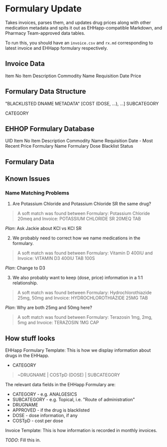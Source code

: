 # Formulary Update

Takes invoices, parses them, and updates drug prices along with other medication metadata and spits it out as EHHapp-compatible Markdown, and Pharmacy Team-approved data tables.

To run this, you should have an `invoice.csv` and `rx.md` corresponding to latest invoice and EHHapp formulary respectively.

## Invoice Data

Item No
Item Description
Commodity Name
Requisition Date
Price

## Formulary Data Structure

"BLACKLISTED DNAME METADATA"
[COST (DOSE, ...), ...]
SUBCATEGORY

CATEGORY

## EHHOP Formulary Database

UID
Item No
Item Description
Commodity Name
Requisition Date - Most Recent
Price
Formulary Name
Formulary Dose
Blacklist Status

## Formulary Data

## Known Issues

### Name Matching Problems

1. Are Potassium Chloride and Potassium Chloride SR the same drug?

> A soft match was found between Formulary: Potassium Chloride 20meq and Invoice: POTASSIUM CHLORIDE SR 20MEQ TAB

_Plan_: Ask Jackie about KCl vs KCl SR

2. We probably need to correct how we name medications in the formulary.

> A soft match was found between Formulary: Vitamin D 400IU and Invoice: VITAMIN D3 400IU TAB 100S

_Plan_: Change to D3

3. We also probably want to keep (dose, price) information in a 1:1 relationship.

> A soft match was found between Formulary: Hydrochlorothiazide 25mg, 50mg and Invoice: HYDROCHLOROTHIAZIDE 25MG TAB

_Plan_: Why are both 25mg and 50mg here?

> A soft match was found between Formulary: Terazosin 1mg, 2mg, 5mg and Invoice: TERAZOSIN 1MG CAP

## How stuff looks

EHHapp Formulary Template: This is how we display information about drugs in the EHHapp.

* CATEGORY
> ~DRUGNAME | COSTpD (DOSE) | SUBCATEGORY

The relevant data fields in the EHHapp Formulary are:

* CATEGORY - e.g. ANALGESICS
* SUBCATEGORY - e.g. Topical, i.e. "Route of administration"
* DRUGNAME
* APPROVED - if the drug is blacklisted
* DOSE - dose information, if any
* COSTpD - cost per dose

Invoice Template: This is how information is recorded in monthly invoices.

_TODO_: Fill this in.
